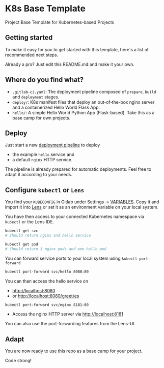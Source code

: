 # K8s Base Template

Project Base Template for Kubernetes-based Projects

## Getting started

To make it easy for you to get started with this template, here's a list of recommended next steps.

Already a pro? Just edit this README.md and make it your own.

## Where do you find what?

- `.gitlab-ci.yaml`: The deployment pipeline composed of `prepare`, `build` and `deployment` stages.
- `deploy/`: K8s manifest files that deploy an out-of-the-box nginx server and a containerized Hello World Flask App.
- `hello/`: A simple Hello World Python App (Flask-based). Take this as a base camp for own projects.

## Deploy

Just start a new [deployment pipeline](../../../-/pipelines/new) to deploy

- the example `hello` service and 
- a default `nginx` HTTP service.

The pipeline is already prepared for automatic deployments. Feel free to adapt it according to your needs.

## Configure `kubectl` or `Lens`

You find your `KUBECONFIG` in Gitlab under Settings -> [VARIABLES](../../../-/settings/ci_cd).
Copy it and import it into [Lens](https://k8slens.dev) or set it as an environment variable on your local system.

You have then access to your connected Kubernetes namespace via `kubectl` or the Lens IDE.

```bash
kubectl get svc
# Should return nginx and hello service
```

```bash
kubectl get pod
# Should return 3 nginx pods and one hello pod
```

You can forward service ports to your local system using `kubectl port-forward`

```bash
kubectl port-forward svc/hello 8080:80
```

You can than access the hello service on 

- [http://localhost:8080](http://localhost:8080)
- or [http://localhost:8080/greet/es](http://localhost:8080/greet/es)

```bash
kubectl port-forward svc/nginx 8181:80
```

- Access the nginx HTTP server via [http://localhost:8181](http://localhost:8181)

You can also use the port-forwarding features from the Lens-UI.

## Adapt

You are now ready to use this repo as a base camp for your project.

Code strong!
